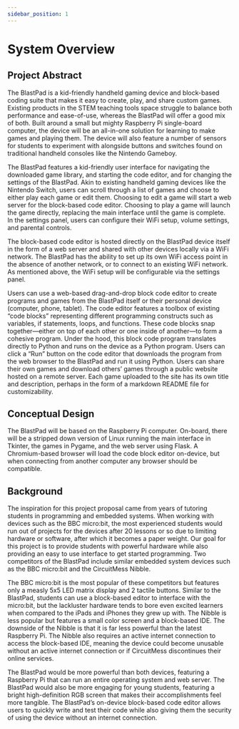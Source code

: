 ```yaml
---
sidebar_position: 1
---
```


# System Overview

## Project Abstract
The BlastPad is a  kid-friendly handheld gaming device and block-based coding suite that makes it easy to create, play, and share custom games. Existing products in the STEM teaching tools space struggle to balance both performance and ease-of-use, whereas the BlastPad will offer a good mix of both. Built around a small but mighty Raspberry Pi single-board computer, the device will be an all-in-one solution for learning to make games and playing them. The device will also feature a number of sensors for students to experiment with alongside buttons and switches found on traditional handheld consoles like the Nintendo Gameboy.

The BlastPad features a kid-friendly user interface for navigating the downloaded game library, and starting the code editor, and for changing the settings of the BlastPad. Akin to existing handheld gaming devices like the Nintendo Switch, users can scroll through a list of games and choose to either play each game or edit them. Choosing to edit a game will start a web server for the block-based code editor. Choosing to play a game will launch the game directly, replacing the main interface until the game is complete. In the settings panel, users can configure their WiFi setup, volume settings, and parental controls.

The block-based code editor is hosted directly on the BlastPad device itself in the form of a web server and shared with other devices locally via a WiFi network. The BlastPad has the ability to set up its own WiFi access point in the absence of another network, or to connect to an existing WiFi network. As mentioned above, the WiFi setup will be configurable via the settings panel.

Users can use a web-based drag-and-drop block code editor to create programs and games from the BlastPad itself or their personal device (computer, phone, tablet). The code editor features a toolbox of existing “code blocks” representing different programming constructs such as variables, if statements, loops, and functions. These code blocks snap together—either on top of each other or one inside of another—to form a cohesive program. Under the hood, this block code program translates directly to Python and runs on the device as a Python program. Users can click a “Run” button on the code editor that downloads the program from the web browser to the BlastPad and run it using Python.
Users can share their own games and download others’ games through a public website hosted on a remote server. Each game uploaded to the site has its own title and description, perhaps in the form of a markdown README file for customizability. 

## Conceptual Design
The BlastPad will be based on the Raspberry Pi computer. On-board, there will be a stripped down version of Linux running the main interface in Tkinter, the games in Pygame, and the web server using Flask. A Chromium-based browser will load the code block editor on-device, but when connecting from another computer any browser should be compatible. 

## Background
The inspiration for this project proposal came from years of tutoring students in programming and embedded systems. When working with devices such as the BBC micro:bit, the most experienced students would run out of projects for the devices after 20 lessons or so due to limiting hardware or software, after which it becomes a paper weight. Our goal for this project is to provide students with powerful hardware while also providing an easy to use interface to get started programming. Two competitors of the BlastPad include similar embedded system devices such as the BBC micro:bit and the CircuitMess Nibble.

The BBC micro:bit is the most popular of these competitors but features only a measly 5x5 LED matrix display and 2 tactile buttons. Similar to the BlastPad, students can use a block-based editor to interface with the micro:bit, but the lackluster hardware tends to bore even excited learners when compared to the iPads and iPhones they grew up with.
The Nibble is less popular but features a small color screen and a block-based IDE. The downside of the Nibble is that it is far less powerful than the latest Raspberry Pi. The Nibble also requires an active internet connection to access the block-based IDE, meaning the device could become unusable without an active internet connection or if CircuitMess discontinues their online services.

The BlastPad would be more powerful than both devices, featuring a Raspberry Pi that can run an entire operating system and web server. The BlastPad would also be more engaging for young students, featuring a bright high-definition RGB screen that makes their accomplishments feel more tangible. The BlastPad’s on-device block-based code editor allows users to quickly write and test their code while also giving them the security of using the device without an internet connection.



